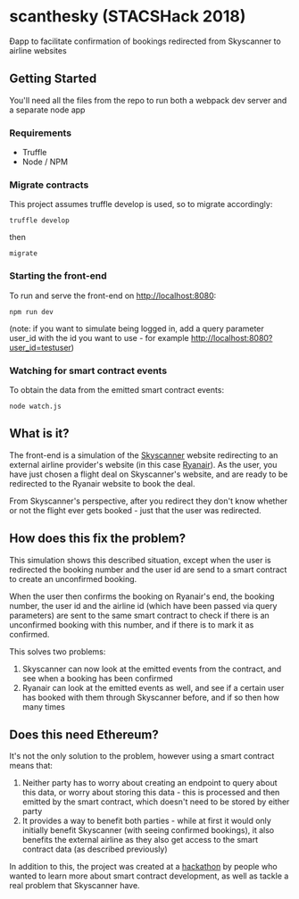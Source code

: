 # scanthesky (STACSHack 2018)
Ðapp to facilitate confirmation of bookings redirected from Skyscanner to airline websites

## Getting Started

You'll need all the files from the repo to run both a webpack dev server and a separate node app

### Requirements

* Truffle
* Node / NPM

### Migrate contracts

This project assumes truffle develop is used, so to migrate accordingly:

```
truffle develop
```

then

```
migrate
```

### Starting the front-end

To run and serve the front-end on [http://localhost:8080](http://localhost:8080):

```
npm run dev
```

(note: if you want to simulate being logged in, add a query parameter user_id with the id you want to use - for example [http://localhost:8080?user_id=testuser](http://localhost:8080?user_id=testuser))

### Watching for smart contract events

To obtain the data from the emitted smart contract events:

```
node watch.js
```

## What is it?

The front-end is a simulation of the [Skyscanner](http://www.skyscanner.net/) website redirecting to an external airline 
provider's website (in this case [Ryanair](https://www.ryanair.com/)). As the user, you have just chosen a flight
deal on Skyscanner's website, and are ready to be redirected to the Ryanair website to book the deal.

From Skyscanner's perspective, after you redirect they don't know whether or not the flight ever gets booked - just
that the user was redirected.

## How does this fix the problem?

This simulation shows this described situation, except when the user is redirected the booking number and the user id are
send to a smart contract to create an unconfirmed booking.

When the user then confirms the booking on Ryanair's end, the booking number, the user id and the airline id (which have
been passed via query parameters) are sent to the same smart contract to check if there is an unconfirmed booking with
this number, and if there is to mark it as confirmed.

This solves two problems:
1. Skyscanner can now look at the emitted events from the contract, and see when a booking has been confirmed
2. Ryanair can look at the emitted events as well, and see if a certain user has booked with them through Skyscanner
before, and if so then how many times

## Does this need Ethereum?

It's not the only solution to the problem, however using a smart contract means that:
1. Neither party has to worry about creating an endpoint to query about this data, or worry about storing this data - this 
is processed and then emitted by the smart contract, which doesn't need to be stored by either party
2. It provides a way to benefit both parties - while at first it would only initially benefit Skyscanner (with seeing
confirmed bookings), it also benefits the external airline as they also get access to the smart contract data (as described 
previously)

In addition to this, the project was created at a [hackathon](http://www.stacshack.site/) by people who wanted to learn 
more about smart contract development, as well as tackle a real problem that Skyscanner have.
